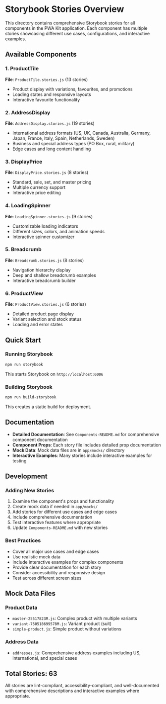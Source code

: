 # Storybook Stories Overview

This directory contains comprehensive Storybook stories for all components in the PWA Kit application. Each component has multiple stories showcasing different use cases, configurations, and interactive examples.

## Available Components

### 1. ProductTile
**File**: `ProductTile.stories.js` (13 stories)
- Product display with variations, favourites, and promotions
- Loading states and responsive layouts
- Interactive favourite functionality

### 2. AddressDisplay  
**File**: `AddressDisplay.stories.js` (19 stories)
- International address formats (US, UK, Canada, Australia, Germany, Japan, France, Italy, Spain, Netherlands, Sweden)
- Business and special address types (PO Box, rural, military)
- Edge cases and long content handling

### 3. DisplayPrice
**File**: `DisplayPrice.stories.js` (8 stories)
- Standard, sale, set, and master pricing
- Multiple currency support
- Interactive price editing

### 4. LoadingSpinner
**File**: `LoadingSpinner.stories.js` (9 stories)
- Customizable loading indicators
- Different sizes, colors, and animation speeds
- Interactive spinner customizer

### 5. Breadcrumb
**File**: `Breadcrumb.stories.js` (8 stories)
- Navigation hierarchy display
- Deep and shallow breadcrumb examples
- Interactive breadcrumb builder

### 6. ProductView
**File**: `ProductView.stories.js` (6 stories)
- Detailed product page display
- Variant selection and stock status
- Loading and error states

## Quick Start

### Running Storybook
```bash
npm run storybook
```
This starts Storybook on `http://localhost:6006`

### Building Storybook
```bash
npm run build-storybook
```
This creates a static build for deployment.

## Documentation

- **Detailed Documentation**: See `Components-README.md` for comprehensive component documentation
- **Component Props**: Each story file includes detailed prop documentation
- **Mock Data**: Mock data files are in `app/mocks/` directory
- **Interactive Examples**: Many stories include interactive examples for testing

## Development

### Adding New Stories
1. Examine the component's props and functionality
2. Create mock data if needed in `app/mocks/`
3. Add stories for different use cases and edge cases
4. Include comprehensive documentation
5. Test interactive features where appropriate
6. Update `Components-README.md` with new stories

### Best Practices
- Cover all major use cases and edge cases
- Use realistic mock data
- Include interactive examples for complex components
- Provide clear documentation for each story
- Consider accessibility and responsive design
- Test across different screen sizes

## Mock Data Files

### Product Data
- `master-25517823M.js`: Complex product with multiple variants
- `variant-750518699578M.js`: Variant product (suit)
- `simple-product.js`: Simple product without variations

### Address Data
- `addresses.js`: Comprehensive address examples including US, international, and special cases

## Total Stories: 63

All stories are lint-compliant, accessibility-compliant, and well-documented with comprehensive descriptions and interactive examples where appropriate. 